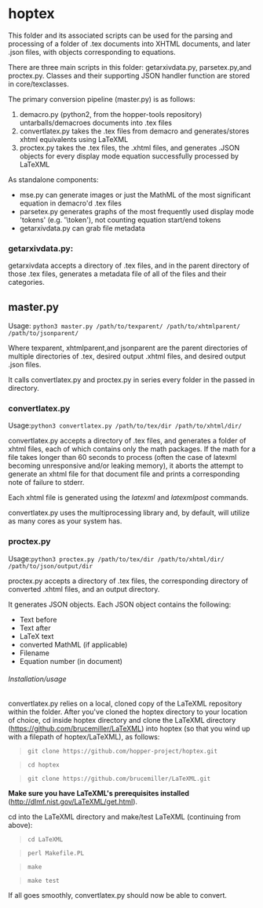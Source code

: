 # hoptex

This folder and its associated scripts can be used for the parsing and processing of a folder of .tex documents into XHTML documents, and later .json files, with objects corresponding to equations.

There are three main scripts in this folder: getarxivdata.py, parsetex.py,and proctex.py.
Classes and their supporting JSON handler function are stored in core/texclasses.

The primary conversion pipeline (master.py) is as follows:

1. demacro.py (python2, from the hopper-tools repository) untarballs/demacroes documents into .tex files
2. convertlatex.py takes the .tex files from demacro and generates/stores xhtml equivalents using LaTeXML
3. proctex.py takes the .tex files, the .xhtml files, and generates .JSON objects for every display mode equation successfully processed by LaTeXML

As standalone components:
* mse.py can generate images or just the MathML of the most significant equation in demacro'd .tex files
* parsetex.py generates graphs of the most frequently used display mode 'tokens' (e.g. '\\token'), not counting equation start/end tokens
* getarxivdata.py can grab file metadata

### getarxivdata.py:
getarxivdata accepts a directory of .tex files, and in the parent directory of those .tex files, generates a metadata file of all of the files and their categories.

## master.py

Usage: `python3 master.py /path/to/texparent/ /path/to/xhtmlparent/ /path/to/jsonparent/`

Where texparent, xhtmlparent,and jsonparent are the parent directories of multiple directories of .tex, desired output .xhtml files, and desired output .json files.

It calls convertlatex.py and proctex.py in series every folder in the passed in directory.

### convertlatex.py

Usage:`python3 convertlatex.py /path/to/tex/dir /path/to/xhtml/dir/`

convertlatex.py accepts a directory of .tex files, and generates a folder of xhtml files, each of which contains only the math packages. If the math for a file takes longer than 60 seconds to process (often the case of latexml becoming unresponsive and/or leaking memory), it aborts the attempt to generate an xhtml file for that document file and prints a corresponding note of failure to stderr.

Each xhtml file is generated using the *latexml* and *latexmlpost* commands.

convertlatex.py uses the multiprocessing library and, by default, will utilize as many cores as your system has.


### proctex.py

Usage:`python3 proctex.py /path/to/tex/dir /path/to/xhtml/dir/ /path/to/json/output/dir`

proctex.py accepts a directory of .tex files, the corresponding directory of converted .xhtml files, and an output directory.

It generates JSON objects. Each JSON object contains the following:
* Text before
* Text after
* LaTeX text
* converted MathML (if applicable)
* Filename
* Equation number (in document)


###### Installation/usage

convertlatex.py relies on a local, cloned copy of the LaTeXML repository within the folder. After you've cloned the hoptex directory to your location of choice, cd inside hoptex directory and clone the LaTeXML directory (https://github.com/brucemiller/LaTeXML) into hoptex (so that you wind up with a filepath of hoptex/LaTeXML), as follows:

> `git clone https://github.com/hopper-project/hoptex.git`

> `cd hoptex`

> `git clone https://github.com/brucemiller/LaTeXML.git`

**Make sure you have LaTeXML's prerequisites installed** (http://dlmf.nist.gov/LaTeXML/get.html).

cd into the LaTeXML directory and make/test LaTeXML (continuing from above):

> `cd LaTeXML`

>`perl Makefile.PL`

>`make`

> `make test`

If all goes smoothly, convertlatex.py should now be able to convert.
